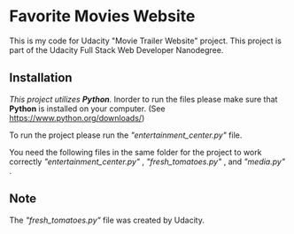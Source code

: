 # Favorite Movies Website
This is my code for Udacity "Movie Trailer Website" project. This project is part of the Udacity Full Stack Web Developer Nanodegree.

## Installation
_This project utilizes **Python**._
Inorder to run the files please make sure that **Python** is installed on your computer. (See https://www.python.org/downloads/)

To run the project please run the _"entertainment_center.py"_ file. 

You need the following files in the same folder for the project to work correctly _"entertainment_center.py"_ , _"fresh_tomatoes.py"_ , and _"media.py"_ .

## Note
The _"fresh_tomatoes.py"_ file was created by Udacity.
